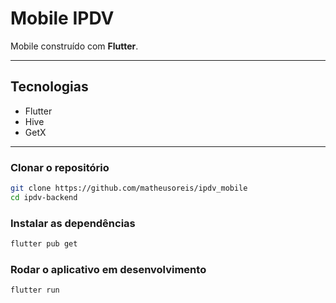 # Mobile IPDV

Mobile construído com **Flutter**.

---

## Tecnologias

- Flutter
- Hive
- GetX

---

### Clonar o repositório

```bash
git clone https://github.com/matheusoreis/ipdv_mobile
cd ipdv-backend
```

### Instalar as dependências

```bash
flutter pub get
```

### Rodar o aplicativo em desenvolvimento

```bash
flutter run
```
